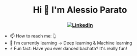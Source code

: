<h1 align="center"> Hi 👋 I'm Alessio Parato </h1> 
<h3 align="center"> 
  
  [![LinkedIn](https://img.shields.io/badge/LinkedIn-0077B5?style=for-the-badge&logo=linkedin&logoColor=white)](https://www.linkedin.com/in/alessioparato/)
</h3>

- 📫 How to reach me: 👆
- 🌱 I’m currently learning -> Deep learning & Machine learning
- ⚡️ Fun fact: Have you ever danced bachata? It's really fun!








<!--
**LegionAtol/LegionAtol** is a ✨ _special_ ✨ repository because its `README.md` (this file) appears on your GitHub profile.

Here are some ideas to get you started:

- 🔭 I’m currently working on ...
- 🌱 I’m currently learning ...
- 👯 I’m looking to collaborate on ...
- 🤔 I’m looking for help with ...
- 💬 Ask me about ...
- 📫 How to reach me: ...
- 😄 Pronouns: ...
- ⚡ Fun fact: ...
-->
